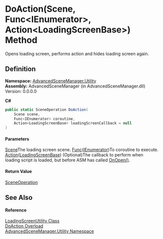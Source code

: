 # DoAction(Scene, Func\<IEnumerator>, Action\<LoadingScreenBase>) Method

Opens loading screen, performs action and hides loading screen again.

## Definition

**Namespace:** [AdvancedSceneManager.Utility](N_AdvancedSceneManager_Utility.md)\
**Assembly:** AdvancedSceneManager (in AdvancedSceneManager.dll) Version: 0.0.0.0

**C#**

```c#
public static SceneOperation DoAction(
	Scene scene,
	Func<IEnumerator> coroutine,
	Action<LoadingScreenBase> loadingScreenCallback = null
)
```

#### Parameters

&#x20; [Scene](T_AdvancedSceneManager_Models_Scene.md)The loading screen scene.  [Func](https://learn.microsoft.com/dotnet/api/system.func-1)([IEnumerator](https://learn.microsoft.com/dotnet/api/system.collections.ienumerator))To coroutine to execute.  [Action](https://learn.microsoft.com/dotnet/api/system.action-1)([LoadingScreenBase](T_AdvancedSceneManager_Loading_LoadingScreenBase.md))  (Optional)The callback to perform when loading script is loaded, but before ASM has called [OnOpen()](M_AdvancedSceneManager_Loading_LoadingScreenBase_OnOpen.md).

#### Return Value

[SceneOperation](T_AdvancedSceneManager_Core_SceneOperation.md)

## See Also

#### Reference

[LoadingScreenUtility Class](T_AdvancedSceneManager_Utility_LoadingScreenUtility.md)\
[DoAction Overload](Overload_AdvancedSceneManager_Utility_LoadingScreenUtility_DoAction.md)\
[AdvancedSceneManager.Utility Namespace](N_AdvancedSceneManager_Utility.md)
